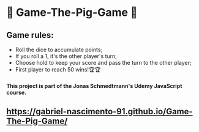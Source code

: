 # 🐷 Game-The-Pig-Game 🐷
## Game rules:
- Roll the dice to accumulate points;
- If you roll a 1, it's the other player's turn;
- Choose hold to keep your score and pass the turn to the other player;
- First player to reach 50 wins!🏆🏆

#### This project is part of the Jonas Schmedtmann's Udemy JavaScript course.

## https://gabriel-nascimento-91.github.io/Game-The-Pig-Game/
